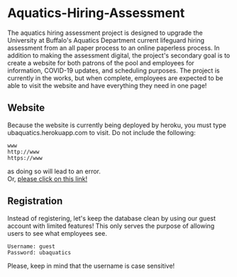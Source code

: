 # Aquatics-Hiring-Assessment
The aquatics hiring assessment project is designed to upgrade the University at Buffalo's Aquatics Department current lifeguard hiring assessment from an all paper process to an online paperless process.
In addition to making the assessment digital, the project's secondary goal is to create a website for both patrons of the pool and employees for information, COVID-19 updates, and scheduling purposes.
The project is currently in the works, but when complete, employees are expected to be able to visit the website and have everything they need in one page! <br />
## Website
Because the website is currently being deployed by heroku, you must type ubaquatics.herokuapp.com to visit. Do not include the following:
```
www
http://www
https://www
```
as doing so will lead to an error.
<br>
Or, [please click on this link!](https://ubaquatics.herokuapp.com)
<br />
## Registration
Instead of registering, let's keep the database clean by using our guest account with limited features! This only serves the purpose of allowing users to see what employees see.
```
Username: guest
Password: ubaquatics
```
Please, keep in mind that the username is case sensitive!
